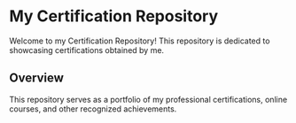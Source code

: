 # My Certification Repository

Welcome to my Certification Repository! This repository is dedicated to showcasing certifications obtained by me.

## Overview

This repository serves as a portfolio of my professional certifications, online courses, and other recognized achievements.



